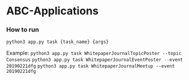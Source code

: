 # ABC-Applications

### How to run

`python3 app.py task {task_name} {args}`

Example:
`python3 app.py task WhitepaperJournalTopicPoster --topic Consensus`
`python3 app.py task WhitepaperJournalEventPoster --event 20190221dfg`
`python3 app.py task WhitepaperJournalMeetup --event 20190221dfg`
